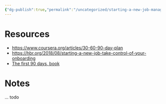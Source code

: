 ```yaml
---
{"dg-publish":true,"permalink":"/uncategorized/starting-a-new-job-management-and-people-skills/"}
---
```



# Resources

- https://www.coursera.org/articles/30-60-90-day-plan
- https://hbr.org/2018/08/starting-a-new-job-take-control-of-your-onboarding
- [The first 90 days, book](https://www.goodreads.com/book/show/15824358-the-first-90-days?from_search=true&from_srp=true&qid=UyGgKZSUI7&rank=1)

# Notes

... todo